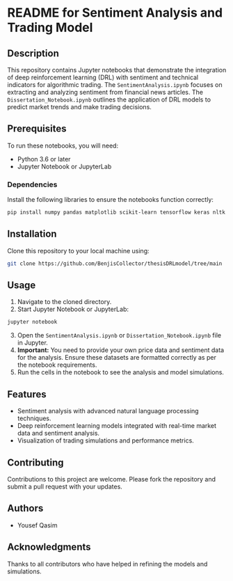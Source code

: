 
# README for Sentiment Analysis and Trading Model

## Description
This repository contains Jupyter notebooks that demonstrate the integration of deep reinforcement learning (DRL) with sentiment and technical indicators for algorithmic trading. The `SentimentAnalysis.ipynb` focuses on extracting and analyzing sentiment from financial news articles. The `Dissertation_Notebook.ipynb` outlines the application of DRL models to predict market trends and make trading decisions.

## Prerequisites
To run these notebooks, you will need:
- Python 3.6 or later
- Jupyter Notebook or JupyterLab

### Dependencies
Install the following libraries to ensure the notebooks function correctly:
```bash
pip install numpy pandas matplotlib scikit-learn tensorflow keras nltk
```

## Installation
Clone this repository to your local machine using:
```bash
git clone https://github.com/BenjisCollector/thesisDRLmodel/tree/main
```

## Usage
1. Navigate to the cloned directory.
2. Start Jupyter Notebook or JupyterLab:
```bash
jupyter notebook
```
3. Open the `SentimentAnalysis.ipynb` or `Dissertation_Notebook.ipynb` file in Jupyter.
4. **Important:** You need to provide your own price data and sentiment data for the analysis. Ensure these datasets are formatted correctly as per the notebook requirements.
5. Run the cells in the notebook to see the analysis and model simulations.

## Features
- Sentiment analysis with advanced natural language processing techniques.
- Deep reinforcement learning models integrated with real-time market data and sentiment analysis.
- Visualization of trading simulations and performance metrics.

## Contributing
Contributions to this project are welcome. Please fork the repository and submit a pull request with your updates.

## Authors
- Yousef Qasim

## Acknowledgments
Thanks to all contributors who have helped in refining the models and simulations.
